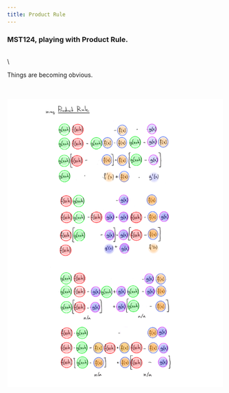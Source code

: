 ```yaml
---
title: Product Rule
---
```


### MST124, playing with Product Rule.
\
\

Things are becoming obvious.

\
\
![](../images/product_rule.png)





